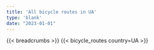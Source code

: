 ```yaml
---
title: 'All bicycle routes in UA'
type: 'blank'
date: "2023-01-01"
---
```


{{< breadcrumbs >}}
{{< bicycle_routes country=UA >}}
